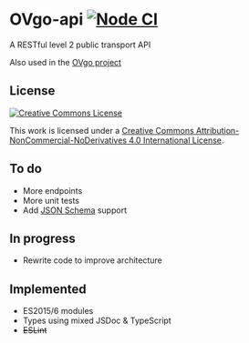 # OVgo-api [![Node CI](https://github.com/Marc-JB/OVgo-api/workflows/Node%20CI/badge.svg)](https://github.com/Marc-JB/OVgo-api/actions?query=workflow%3A%22Node+CI%22)
A RESTful level 2 public transport API

Also used in the [OVgo project](https://github.com/Marc-JB/OVgo)

## License
[![Creative Commons License](https://i.creativecommons.org/l/by-nc-nd/4.0/88x31.png)](http://creativecommons.org/licenses/by-nc-nd/4.0/)

This work is licensed under a [Creative Commons Attribution-NonCommercial-NoDerivatives 4.0 International License](http://creativecommons.org/licenses/by-nc-nd/4.0/).

## To do
* More endpoints
* More unit tests
* Add [JSON Schema](https://json-schema.org/) support

## In progress
* Rewrite code to improve architecture

## Implemented
* ES2015/6 modules
* Types using mixed JSDoc & TypeScript
* ~~ESLint~~
